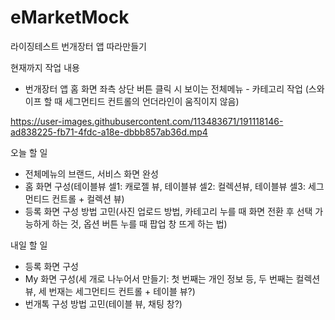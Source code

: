 # eMarketMock
라이징테스트 번개장터 앱 따라만들기

현재까지 작업 내용
- 번개장터 앱 홈 화면 좌측 상단 버튼 클릭 시 보이는 전체메뉴 - 카테고리 작업 (스와이프 할 때 세그먼티드 컨트롤의 언더라인이 움직이지 않음)

https://user-images.githubusercontent.com/113483671/191118146-ad838225-fb71-4fdc-a18e-dbbb857ab36d.mp4

오늘 할 일
- 전체메뉴의 브랜드, 서비스 화면 완성
- 홈 화면 구성(테이블뷰 셀1: 캐로젤 뷰, 테이블뷰 셀2: 컬렉션뷰, 테이블뷰 셀3: 세그먼티드 컨트롤 + 컬렉션 뷰)
- 등록 화면 구성 방법 고민(사진 업로드 방법, 카테고리 누를 때 화면 전환 후 선택 가능하게 하는 것, 옵션 버튼 누를 때 팝업 창 뜨게 하는 법)

내일 할 일
- 등록 화면 구성
- My 화면 구성(세 개로 나누어서 만들기: 첫 번째는 개인 정보 등, 두 번째는 컬렉션 뷰, 세 번재는 세그먼티드 컨트롤 + 테이블 뷰?)
- 번개톡 구성 방법 고민(테이블 뷰, 채팅 창?)


